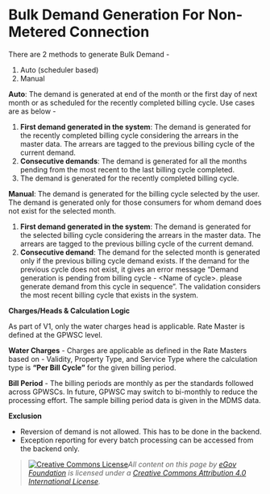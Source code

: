 # Bulk Demand Generation For Non-Metered Connection

There are 2 methods to generate Bulk Demand -

1. Auto (scheduler based)
2. Manual

**Auto**: The demand is generated at end of the month or the first day of next month or as scheduled for the recently completed billing cycle. Use cases are as below -

1. **First demand generated in the system**: The demand is generated for the recently completed billing cycle considering the arrears in the master data. The arrears are tagged to the previous billing cycle of the current demand.
2. **Consecutive demands**: The demand is generated for all the months pending from the most recent to the last billing cycle completed.
3. The demand is generated for the recently completed billing cycle.

**Manual**: The demand is generated for the billing cycle selected by the user. The demand is generated only for those consumers for whom demand does not exist for the selected month.

1. **First demand generated in the system**: The demand is generated for the selected billing cycle considering the arrears in the master data. The arrears are tagged to the previous billing cycle of the current demand.
2. **Consecutive demand**: The demand for the selected month is generated only if the previous billing cycle demand exists. If the demand for the previous cycle does not exist, it gives an error message “Demand generation is pending from billing cycle - \<Name of cycle>. please generate demand from this cycle in sequence”. The validation considers the most recent billing cycle that exists in the system.

**Charges/Heads & Calculation Logic**

As part of V1, only the water charges head is applicable. Rate Master is defined at the GPWSC level.

**Water Charges** - Charges are applicable as defined in the Rate Masters based on - Validity, Property Type, and Service Type where the calculation type is **“Per Bill Cycle”** for the given billing period.

**Bill Period** - The billing periods are monthly as per the standards followed across GPWSCs. In future, GPWSC may switch to bi-monthly to reduce the processing effort. The sample billing period data is given in the MDMS data.

**Exclusion**

* Reversion of demand is not allowed. This has to be done in the backend.
* Exception reporting for every batch processing can be accessed from the backend only.

> [![Creative Commons License](https://i.creativecommons.org/l/by/4.0/80x15.png)_​_](http://creativecommons.org/licenses/by/4.0/)_All content on this page by_ [_eGov Foundation_](https://egov.org.in/) _is licensed under a_ [_Creative Commons Attribution 4.0 International License_](http://creativecommons.org/licenses/by/4.0/)_._
